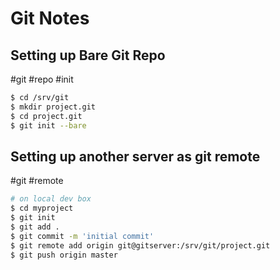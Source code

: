 # Git Notes

## Setting up Bare Git Repo
#git #repo #init

```bash
$ cd /srv/git
$ mkdir project.git
$ cd project.git
$ git init --bare
```

## Setting up another server as git remote
#git #remote

```bash
# on local dev box
$ cd myproject
$ git init
$ git add .
$ git commit -m 'initial commit'
$ git remote add origin git@gitserver:/srv/git/project.git
$ git push origin master
```
